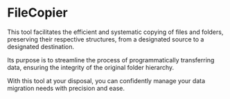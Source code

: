 # FileCopier


This tool facilitates the efficient and systematic copying of files and folders, preserving their respective structures, from a designated source to a designated destination. 

Its purpose is to streamline the process of programmatically transferring data, ensuring the integrity of the original folder hierarchy. 

With this tool at your disposal, you can confidently manage your data migration needs with precision and ease.
